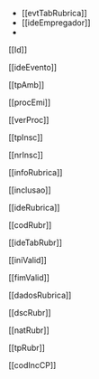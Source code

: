 
- [[evtTabRubrica]]
- [[ideEmpregador]]
- 


[[Id]]

[[ideEvento]]

[[tpAmb]]

[[procEmi]]

[[verProc]]



[[tpInsc]]

[[nrInsc]]

[[infoRubrica]]

[[inclusao]]

[[ideRubrica]]

[[codRubr]]

[[ideTabRubr]]

[[iniValid]]

[[fimValid]]

[[dadosRubrica]]

[[dscRubr]]

[[natRubr]]

[[tpRubr]]

[[codIncCP]]